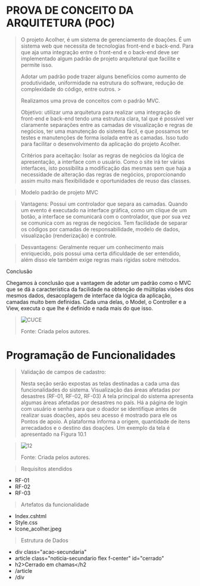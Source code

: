 # PROVA DE CONCEITO DA ARQUITETURA (POC)

>O projeto Acolher, é um sistema de gerenciamento de doações. É um sistema web que necessita de tecnologias front-end e back-end. Para que aja uma integração entre o front-end e o back-end  deve ser implementado algum padrão de projeto arquitetural que facilite e permite isso. 
>
>Adotar um padrão pode trazer alguns benefícios como aumento de produtividade, uniformidade na estrutura do software, redução de complexidade do código, entre outros. >
>
>Realizamos uma prova de conceitos com o padrão MVC. 
>
>Objetivo: utilizar uma arquitetura para realizar uma integração de front-end e back-end tendo uma estrutura clara, tal que é possível ver claramente separações entre as camadas de visualização e regras de negócios, ter uma manutenção do sistema fácil, e que possamos ter testes e manutenções de forma isolada entre as camadas. Isso tudo para facilitar o desenvolvimento da aplicação do projeto Acolher. 
>
>Critérios para aceitação: Isolar as regras de negócios da lógica de apresentação, a interface com o usuário. Como o site irá ter várias interfaces, isto possibilita a modificação das mesmas sem que haja a necessidade de alteração das regras de negócios, proporcionando assim muito mais flexibilidade e oportunidades de reuso das classes. 


>Modelo padrão de projeto MVC 

>Vantagens: Possui um controlador que separa as camadas. Quando um evento é executado na interface gráfica, como um clique de um botão, a interface se comunicará com o controlador, que por sua vez se comunica com as regras de negócios. 
Tem facilidade de separar os códigos por camadas de responsabilidade, modelo de dados, visualização (renderização) e controle. 

>Desvantagens: Geralmente requer um conhecimento mais enriquecido, pois possui uma certa dificuldade de ser entendido, além disso ele também exige regras mais rígidas sobre métodos. 

 

Conclusão 

Chegamos à conclusão que a vantagem de adotar um padrão como o MVC que se dá a característica da facilidade na obtenção de múltiplas visões dos mesmos dados, desacoplagem de interface da lógica da aplicação, camadas muito bem definidas. Cada uma delas, o Model, o Controller e a View, executa o que lhe é definido e nada mais do que isso. 

>![CUCE](https://user-images.githubusercontent.com/102244252/198903226-42b5a30a-d093-4ab2-9aeb-ebeaf5983b49.PNG)
>
>Fonte: Criada pelos autores.






# Programação de Funcionalidades

>Validação de campos de cadastro:
>
>Nesta seção serão expostas as telas destinadas a cada uma das funcionalidades do sistema. 
Visualização das áreas afetadas por desastres (RF-01, RF-02, RF-03)
A tela principal do sistema apresenta algumas áreas afetadas por desastres no país. Há a página de login com usuário e senha para que o doador se identifique antes de realizar suas doações, após seu acesso é mostrado para ele os Pontos de apoio. A plataforma informa a origem, quantidade de itens arrecadados e o destino das doações. Um exemplo da tela é apresentado na Figura 10.1

>
>![12](https://user-images.githubusercontent.com/102244252/198910821-74246d21-7f86-41ae-ba8e-b6f16275c186.png)
>
> Fonte: Criada pelos autores.

> Requisitos atendidos
- RF-01
- RF-02
- RF-03


> Artefatos da funcionalidade
- Index.cshtml
- Style.css
- Icone_acolher.jpeg

> Estrutura de Dados
- div class="acao-secundaria"
- article class="noticia-secundario flex f-center" id="cerrado"
- h2>Cerrado em chamas</h2
- /article
- /div



